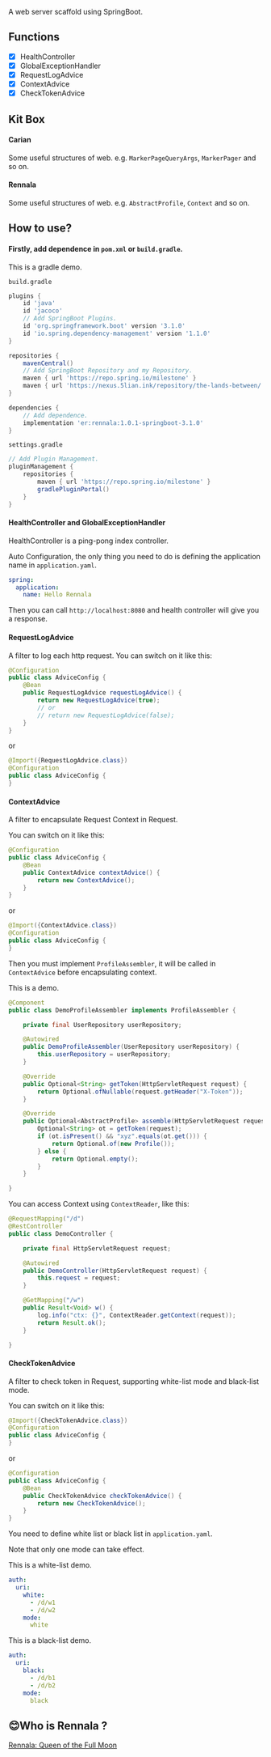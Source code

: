 A web server scaffold using SpringBoot.

## Functions

- [x] HealthController
- [x] GlobalExceptionHandler
- [x] RequestLogAdvice
- [x] ContextAdvice
- [x] CheckTokenAdvice

## Kit Box

#### Carian

Some useful structures of web. e.g. `MarkerPageQueryArgs`, `MarkerPager` and so on.

#### Rennala
Some useful structures of web. e.g. `AbstractProfile`, `Context` and so on.

## How to use?

#### Firstly, add dependence in `pom.xml` or `build.gradle`.

This is a gradle demo.

`build.gradle`

```groovy
plugins {
    id 'java'
    id 'jacoco'
    // Add SpringBoot Plugins.
    id 'org.springframework.boot' version '3.1.0'
    id 'io.spring.dependency-management' version '1.1.0'
}

repositories {
    mavenCentral()
    // Add SpringBoot Repository and my Repository.
    maven { url 'https://repo.spring.io/milestone' }
    maven { url 'https://nexus.5lian.ink/repository/the-lands-between/' }
}

dependencies {
    // Add dependence.
    implementation 'er:rennala:1.0.1-springboot-3.1.0'
}
```

`settings.gradle`
```groovy
// Add Plugin Management.
pluginManagement {
    repositories {
        maven { url 'https://repo.spring.io/milestone' }
        gradlePluginPortal()
    }
}
```

#### HealthController and GlobalExceptionHandler

HealthController is a ping-pong index controller.

Auto Configuration, the only thing you need to do is defining the application name in `application.yaml`.

```yaml
spring:
  application:
    name: Hello Rennala
```

Then you can call `http://localhost:8080` and health controller will give you a response.

#### RequestLogAdvice

A filter to log each http request.
You can switch on it like this:

```java
@Configuration
public class AdviceConfig {
    @Bean
    public RequestLogAdvice requestLogAdvice() {
        return new RequestLogAdvice(true);
        // or
        // return new RequestLogAdvice(false);
    }
}
```

or

```java
@Import({RequestLogAdvice.class})
@Configuration
public class AdviceConfig {
}
```

#### ContextAdvice

A filter to encapsulate Request Context in Request.

You can switch on it like this:

```java
@Configuration
public class AdviceConfig {
    @Bean
    public ContextAdvice contextAdvice() {
        return new ContextAdvice();
    }
}
```

or

```java
@Import({ContextAdvice.class})
@Configuration
public class AdviceConfig {
}
```

Then you must implement `ProfileAssembler`, it will be called in `ContextAdvice` before encapsulating context.

This is a demo.

```java
@Component
public class DemoProfileAssembler implements ProfileAssembler {

    private final UserRepository userRepository;

    @Autowired
    public DemoProfileAssembler(UserRepository userRepository) {
        this.userRepository = userRepository;
    }

    @Override
    public Optional<String> getToken(HttpServletRequest request) {
        return Optional.ofNullable(request.getHeader("X-Token"));
    }

    @Override
    public Optional<AbstractProfile> assemble(HttpServletRequest request) {
        Optional<String> ot = getToken(request);
        if (ot.isPresent() && "xyz".equals(ot.get())) {
            return Optional.of(new Profile());
        } else {
            return Optional.empty();
        }
    }

}
```

You can access Context using `ContextReader`, like this:

```java
@RequestMapping("/d")
@RestController
public class DemoController {

    private final HttpServletRequest request;

    @Autowired
    public DemoController(HttpServletRequest request) {
        this.request = request;
    }

    @GetMapping("/w")
    public Result<Void> w() {
        log.info("ctx: {}", ContextReader.getContext(request));
        return Result.ok();
    }

}
```

#### CheckTokenAdvice

A filter to check token in Request, supporting white-list mode and black-list mode.

You can switch on it like this:

```java
@Import({CheckTokenAdvice.class})
@Configuration
public class AdviceConfig {
}
```

or

```java
@Configuration
public class AdviceConfig {
    @Bean
    public CheckTokenAdvice checkTokenAdvice() {
        return new CheckTokenAdvice();
    }
}
```

You need to define white list or black list in `application.yaml`.

Note that only one mode can take effect.

This is a white-list demo.

```yaml
auth:
  uri:
    white:
      - /d/w1
      - /d/w2
    mode:
      white
```

This is a black-list demo.

```yaml
auth:
  uri:
    black:
      - /d/b1
      - /d/b2
    mode:
      black
```

## 😊Who is Rennala ?

[Rennala: Queen of the Full Moon](https://eldenring.wiki.fextralife.com/Rennala+Queen+of+the+Full+Moon)